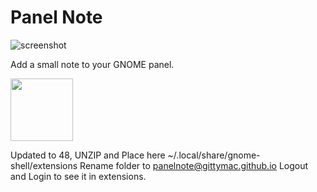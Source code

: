 # Panel Note
![screenshot](./images/screen1.png)

Add a small note to your GNOME panel. 

[<img src="https://github.com/GittyMac/PanelNote/assets/28932047/e4bec66e-ee85-40d6-b7e5-95cbdc781e27" height="100">](https://extensions.gnome.org/extension/6718/panel-note/)


Updated to 48,
UNZIP and Place here ~/.local/share/gnome-shell/extensions
Rename folder to 
panelnote@gittymac.github.io
Logout and Login to see it in extensions. 

